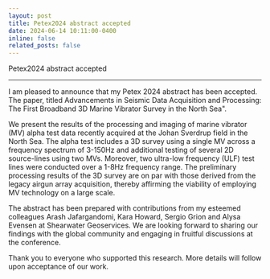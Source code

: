 ```yaml
---
layout: post
title: Petex2024 abstract accepted
date: 2024-06-14 10:11:00-0400
inline: false
related_posts: false
---
```


Petex2024 abstract accepted

---

I am pleased to announce that my Petex 2024 abstract has been accepted. The paper, titled Advancements in Seismic Data Acquisition and Processing: The First Broadband 3D Marine Vibrator Survey in the North Sea". 

We present the results of the processing and imaging of marine vibrator (MV) alpha test data recently acquired at the Johan Sverdrup field in the North Sea. The alpha test includes a 3D survey using a single MV across a frequency spectrum of 3-150Hz and additional testing of several 2D source-lines using two MVs. Moreover, two ultra-low frequency (ULF) test lines were conducted over a 1-8Hz frequency range. The preliminary processing results of the 3D survey are on par with those derived from the legacy airgun array acquisition, thereby affirming the viability of employing MV technology on a large scale.

The abstract has been prepared with contributions from my esteemed colleagues Arash Jafargandomi, Kara Howard, Sergio Grion and Alysa Evensen at Shearwater Geoservices. We are looking forward to sharing our findings with the global community and engaging in fruitful discussions at the conference.

Thank you to everyone who supported this research. More details will follow upon acceptance of our work.